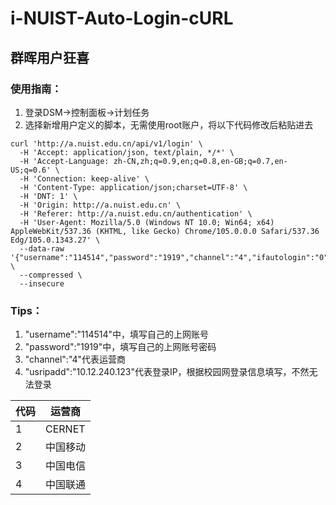 # i-NUIST-Auto-Login-cURL  
## 群晖用户狂喜  
### 使用指南：  
1. 登录DSM->控制面板->计划任务  
2. 选择新增用户定义的脚本，无需使用root账户，将以下代码修改后粘贴进去  
```
curl 'http://a.nuist.edu.cn/api/v1/login' \
  -H 'Accept: application/json, text/plain, */*' \
  -H 'Accept-Language: zh-CN,zh;q=0.9,en;q=0.8,en-GB;q=0.7,en-US;q=0.6' \
  -H 'Connection: keep-alive' \
  -H 'Content-Type: application/json;charset=UTF-8' \
  -H 'DNT: 1' \
  -H 'Origin: http://a.nuist.edu.cn' \
  -H 'Referer: http://a.nuist.edu.cn/authentication' \
  -H 'User-Agent: Mozilla/5.0 (Windows NT 10.0; Win64; x64) AppleWebKit/537.36 (KHTML, like Gecko) Chrome/105.0.0.0 Safari/537.36 Edg/105.0.1343.27' \
  --data-raw '{"username":"114514","password":"1919","channel":"4","ifautologin":"0","pagesign":"secondauth","usripadd":"10.12.240.123"}' \
  --compressed \
  --insecure
  ```  
### Tips：  
1. "username":"114514"中，填写自己的上网账号  
2. "password":"1919"中，填写自己的上网账号密码  
3. "channel":"4"代表运营商
4. "usripadd":"10.12.240.123"代表登录IP，根据校园网登录信息填写，不然无法登录

| 代码 | 运营商   |
|------|----------|
| 1    | CERNET   |
| 2    | 中国移动 |
| 3    | 中国电信 |
| 4    | 中国联通 |
